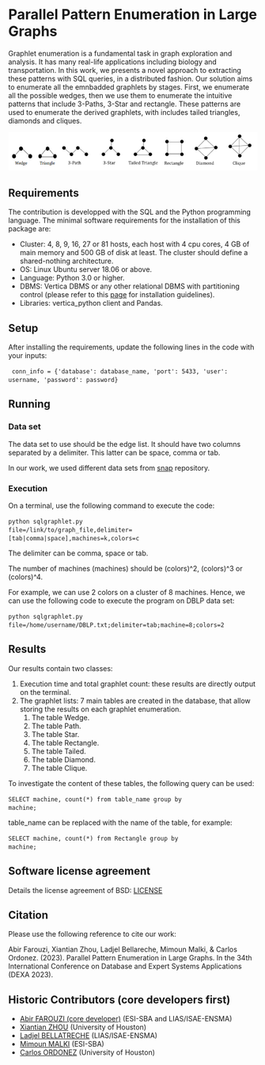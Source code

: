 # Parallel Pattern Enumeration in Large Graphs 

Graphlet enumeration is a fundamental task in graph exploration and analysis. It has many real-life applications including biology and transportation. In this work, we presents a novel approach to extracting these patterns with SQL queries, in a distributed fashion. Our solution aims to enumerate all the emnbadded graphlets by stages. First, we enumerate all the possible wedges, then we use them to enumerate the intuitive patterns that include 3-Paths, 3-Star and rectangle. These patterns are used to enumerate the derived graphlets, with includes tailed triangles, diamonds and cliques. 

![Screenshot](graphlets.png)

## Requirements

The contribution is developped with the SQL and the Python programming language. The minimal software requirements for the installation of this package are:

* Cluster: 4, 8, 9, 16, 27 or 81 hosts, each host with 4 cpu cores, 4 GB of main memory and 500 GB of disk at least. The cluster should define a shared-nothing architecture.
* OS: Linux Ubuntu server 18.06 or above.
* Language: Python 3.0 or higher.
* DBMS: Vertica DBMS or any other relational DBMS with partitioning control (please refer to this [page](https://www.vertica.com/docs/9.3.x/HTML/Content/Authoring/InstallationGuide/Other/InstallationGuide.htm?tocpath=Installing%20Vertica%7C_____0) for installation guidelines).
* Libraries: vertica_python client and Pandas.

## Setup
After installing the requirements, update the following lines in the code with your inputs:

<code> conn_info = {'database': database_name, 'port': 5433, 'user': username, 'password': password}</code>

## Running

### Data set
The data set to use should be the edge list. It should have two columns separated by a delimiter. This latter can be space, comma or tab.

In our work, we used different data sets from [snap](https://snap.stanford.edu/data/index.html) repository.

### Execution
On a terminal, use the following command to execute the code:

<code>python sqlgraphlet.py file=/link/to/graph_file,delimiter=[tab|comma|space],machines=k,colors=c</code>

The delimiter can be comma, space or tab.

The number of machines (machines) should be (colors)^2, (colors)^3 or (colors)^4.

For example, we can use 2 colors on a cluster of 8 machines. Hence, we can use the following code to execute the program on DBLP data set:

<code>python sqlgraphlet.py file=/home/username/DBLP.txt;delimiter=tab;machine=8;colors=2</code>

## Results

Our results contain two classes:
1. Execution time and total graphlet count: these results are directly output on the terminal.
2. The graphlet lists: 7 main tables are created in the database, that allow storing the results on each graphlet enumeration. 
	1. The table Wedge.
	2. The table Path.
	3. The table Star.
	4. The table Rectangle.
	5. The table Tailed.
	6. The table Diamond.
	7. The table Clique.

To investigate the content of these tables, the following query can be used:

<code>SELECT machine, count(\*) from table_name group by machine;</code>

table_name can be replaced with the name of the table, for example:

<code>SELECT machine, count(\*) from Rectangle group by machine;</code>

## Software license agreement

Details the license agreement of BSD: [LICENSE](LICENSE)

## Citation

Please use the following reference to cite our work:

Abir Farouzi, Xiantian Zhou, Ladjel Bellareche, Mimoun Malki, & Carlos Ordonez. (2023). Parallel Pattern Enumeration in Large Graphs. In the 34th International Conference on Database and Expert Systems Applications (DEXA 2023).

## Historic Contributors (core developers first)

* [Abir FAROUZI (core developer)](https://www.lias-lab.fr/fr/members/abirfarouzi/) (ESI-SBA and LIAS/ISAE-ENSMA)
* [Xiantian ZHOU](https://www2.cs.uh.edu/~xzhou/) (University of Houston)
* [Ladjel BELLATRECHE](https://www.lias-lab.fr/fr/members/bellatreche/) (LIAS/ISAE-ENSMA)
* [Mimoun MALKI](https://www.esi-sba.dz/fr/index.php/personnel/malki-mimoun/) (ESI-SBA)
* [Carlos ORDONEZ](https://www2.cs.uh.edu/~ordonez/) (University of Houston)
